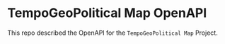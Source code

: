 # TempoGeoPolitical Map OpenAPI

This repo described the OpenAPI for the `TempoGeoPolitical Map` Project.